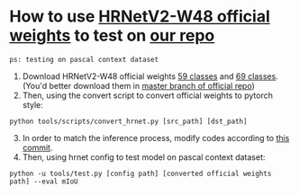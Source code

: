# How to use [HRNetV2-W48 official weights](https://github.com/HRNet/HRNet-Semantic-Segmentation/tree/master) to test on [our repo](https://github.com/open-mmlab/mmsegmentation)

```
ps: testing on pascal context dataset
```

1. Download HRNetV2-W48 official weights [59 classes](https://1drv.ms/u/s!Aus8VCZ_C_33f5Bfbt4KmLeX8uw) and [69 classes](https://1drv.ms/u/s!Aus8VCZ_C_33gQEHDQrZCiv4R5mf). (You'd better download them in [master branch of official repo](https://github.com/HRNet/HRNet-Semantic-Segmentation/tree/master))
2. Then, using the convert script to convert official weights to pytorch style:

```
python tools/scripts/convert_hrnet.py [src_path] [dst_path]
```

3. In order to match the inference process, modify codes according to [this commit](https://github.com/sennnnn/mmsegmentation/commit/803dca1007ae745129317b4af2602a28f888355c).
4. Then, using hrnet config to test model on pascal context dataset:

```
python -u tools/test.py [config path] [converted official weights path] --eval mIoU
```
